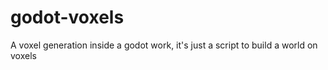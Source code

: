 # godot-voxels
A voxel generation inside a godot work, it's just a script to build a world on voxels
